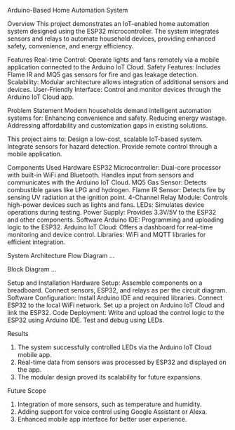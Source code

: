Arduino-Based Home Automation System

Overview
  This project demonstrates an IoT-enabled home automation system designed using the ESP32 microcontroller. The system integrates sensors and relays to automate household devices, providing enhanced safety, convenience, and energy efficiency.

Features
  Real-time Control: Operate lights and fans remotely via a mobile application connected to the Arduino IoT Cloud.
  Safety Features: Includes Flame IR and MQ5 gas sensors for fire and gas leakage detection.
  Scalability: Modular architecture allows integration of additional sensors and devices.
  User-Friendly Interface: Control and monitor devices through the Arduino IoT Cloud app.

Problem Statement
  Modern households demand intelligent automation systems for:
    Enhancing convenience and safety.
    Reducing energy wastage.
    Addressing affordability and customization gaps in existing solutions.

This project aims to:
  Design a low-cost, scalable IoT-based system.
  Integrate sensors for hazard detection.
  Provide remote control through a mobile application.

Components Used
  Hardware
    ESP32 Microcontroller:
    Dual-core processor with built-in WiFi and Bluetooth.
    Handles input from sensors and communicates with the Arduino IoT Cloud.
    MQ5 Gas Sensor:
      Detects combustible gases like LPG and hydrogen.
    Flame IR Sensor:
      Detects fire by sensing UV radiation at the ignition point.
    4-Channel Relay Module:
      Controls high-power devices such as lights and fans.
    LEDs:
      Simulates device operations during testing.
    Power Supply:
      Provides 3.3V/5V to the ESP32 and other components.
  Software
    Arduino IDE:
      Programming and uploading logic to the ESP32.
    Arduino IoT Cloud:
      Offers a dashboard for real-time monitoring and device control.
    Libraries:
      WiFi and MQTT libraries for efficient integration.

System Architecture
  Flow Diagram
    ...

  Block Diagram
    ...

Setup and Installation
  Hardware Setup:
    Assemble components on a breadboard.
    Connect sensors, ESP32, and relays as per the circuit diagram.
  Software Configuration:
    Install Arduino IDE and required libraries.
    Connect ESP32 to the local WiFi network.
    Set up a project on Arduino IoT Cloud and link the ESP32.
    Code Deployment:
      Write and upload the control logic to the ESP32 using Arduino IDE.
      Test and debug using LEDs.

Results
  1. The system successfully controlled LEDs via the Arduino IoT Cloud mobile app.
  2. Real-time data from sensors was processed by ESP32 and displayed on the app.
  3. The modular design proved its scalability for future expansions.

Future Scope
  1. Integration of more sensors, such as temperature and humidity.
  2. Adding support for voice control using Google Assistant or Alexa.
  3. Enhanced mobile app interface for better user experience.

